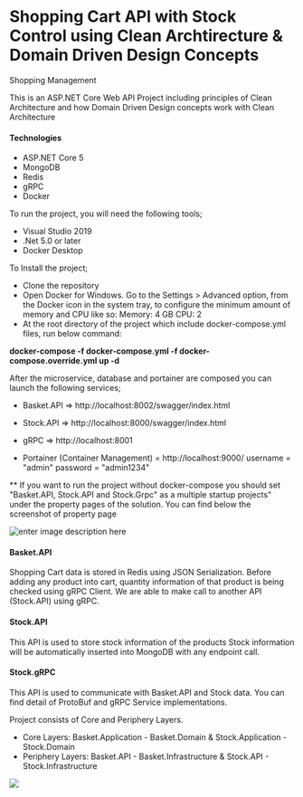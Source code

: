 
# Shopping Cart API with Stock Control using Clean Archtirecture & Domain Driven Design Concepts
Shopping Management

This is an ASP.NET Core Web API Project including principles of Clean Architecture and how Domain Driven Design concepts work with Clean Architecture


#### Technologies 
- ASP.NET Core 5
- MongoDB
- Redis
- gRPC
- Docker

To run the project, you will need the following tools;
- Visual Studio 2019
- .Net 5.0 or later
- Docker Desktop

To Install the project;
- Clone the repository
- Open Docker for Windows. Go to the Settings > Advanced option, from the Docker icon in the system tray, to configure the minimum amount of memory and CPU like so:
Memory: 4 GB
CPU: 2
- At the root directory of the project which include docker-compose.yml files, run below command:

**docker-compose -f docker-compose.yml -f docker-compose.override.yml up -d**

After the microservice, database and portainer are composed you can launch the following services;

- Basket.API => http://localhost:8002/swagger/index.html

- Stock.API => http://localhost:8000/swagger/index.html

- gRPC => http://localhost:8001

- Portainer (Container Management) = http://localhost:9000/
		 username = "admin"
		 password = "admin1234"

** If you want to run the project without docker-compose you should set "Basket.API, Stock.API and Stock.Grpc" as a multiple startup projects" under the property pages of the solution. You can find below the screenshot of property page

![enter image description here](https://drive.google.com/uc?export=download&id=1KTsDCHem2On96q7QGFIEJ2xDzK4j2qNQ)


#### Basket.API
Shopping Cart data is stored in Redis using JSON Serialization. 
Before adding any product into cart, quantity information of that product is being checked using gRPC Client. We are able to make call to another API (Stock.API) using gRPC.

#### Stock.API
This API is used to store stock information of the products
Stock information will be automatically inserted into MongoDB with any endpoint call.

#### Stock.gRPC
This API is used to communicate with Basket.API and Stock data. You can find detail of ProtoBuf and gRPC Service implementations.

Project consists of Core and Periphery Layers. 
- Core Layers: Basket.Application - Basket.Domain & Stock.Application - Stock.Domain
- Periphery Layers: Basket.API - Basket.Infrastructure & Stock.API - Stock.Infrastructure

[![](https://blob.jacobsdata.com/software-alchemy/entry12/clean-domain-driven-design-jacobs1.png)](https://blob.jacobsdata.com/software-alchemy/entry12/clean-domain-driven-design-jacobs1.png)

